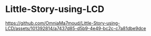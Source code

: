 # Little-Story-using-LCD



https://github.com/OmniaMa7moud/Little-Story-using-LCD/assets/101392814/a7437d85-d5b9-4e49-bc2c-c7a81dbe9dce

